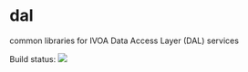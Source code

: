 # dal 
common libraries for IVOA Data Access Layer (DAL) services

Build status:
<a href="https://travis-ci.org/opencadc/dal"><img src="https://travis-ci.org/opencadc/dal.svg?branch=master" /></a>

